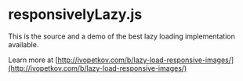 # responsivelyLazy.js

This is the source and a demo of the best lazy loading implementation available.

Learn more at [http://ivopetkov.com/b/lazy-load-responsive-images/](http://ivopetkov.com/b/lazy-load-responsive-images/)